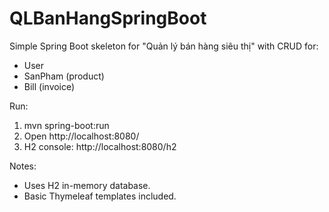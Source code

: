 # QLBanHangSpringBoot

Simple Spring Boot skeleton for "Quản lý bán hàng siêu thị" with CRUD for:
- User
- SanPham (product)
- Bill (invoice)

Run:
1. mvn spring-boot:run
2. Open http://localhost:8080/
3. H2 console: http://localhost:8080/h2

Notes:
- Uses H2 in-memory database.
- Basic Thymeleaf templates included.

